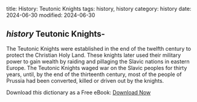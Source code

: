 title: History: Teutonic Knights
tags: history, history
category: history
date: 2024-06-30
modified: 2024-06-30

## _history_  Teutonic Knights-
The Teutonic Knights were established in the
  end of the twelfth century to protect the Christian Holy Land.
  These knights later used their military power to gain wealth
  by raiding and pillaging the Slavic nations in eastern Europe.   The
  Teutonic Knights waged war on the Slavic peoples for thirty years,
  until, by the end of the thirteenth century, most of the people of
  Prussia had been converted, killed or driven out by the knights.



Download *this* dictionary as a Free eBook: [Download Now]({static}static/CairnsHistoryDictionary.pdf)

